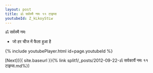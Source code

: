 ```yaml
---
layout: post
title: ॐ सर्वस्मै नमः ११ टाइम्स
youtubeId: Z_kLkoyStLw
---
```

 
 
 ॐ सर्वस्मै नमः  
 
 -  जो हर चीज में फैला हुआ है 
 
  
 
  
 
 
 
 
 
 


{% include youtubePlayer.html id=page.youtubeId %}
 
[Next]({{ site.baseurl }}{% link  split1/_posts/2012-09-22-ॐ सर्वकार्यै नमः ११ टाइम्स.md%})
 
